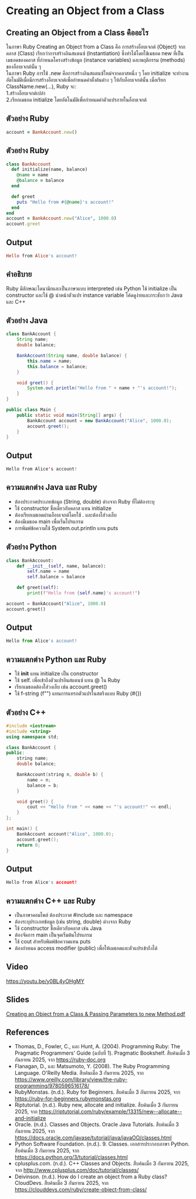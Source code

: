 # Creating an Object from a Class
## Creating an Object from a Class คืออะไร
ในภาษา Ruby Creating an Object from a Class คือ การสร้างอ็อบเจกต์ (Object) จากคลาส (Class) เรียกว่าการสร้างอินสแตนซ์ (Instantiation) ซึ่งทำได้โดยใช้เมธอด new ที่เป็นเมธอดของคลาส ที่กำหนดโครงสร้างข้อมูล (instance variables) และพฤติกรรม (methods) ของอ็อบเจกต์นั้น ๆ  
ในภาษา Ruby การใช้ .new คือการสร้างอินสแตนซ์ใหม่จากคลาสหนึ่ง ๆ โดย initialize จะทำงานอัตโนมัติเมื่อมีการสร้างอ็อบเจกต์เพื่อกำหนดค่าตั้งต้นต่าง ๆ ให้กับอ็อบเจกต์นั้น
เมื่อเรียก ClassName.new(...), Ruby จะ:  
1.สร้างอ็อบเจกต์เปล่า  
2.เรียกเมธอด initialize โดยอัตโนมัติเพื่อกำหนดค่าตัวแปรภายในอ็อบเจกต์
## ตัวอย่าง Ruby
```ruby
account = BankAccount.new()
```
## ตัวอย่าง Ruby
```ruby
class BankAccount
  def initialize(name, balance)
    @name = name
    @balance = balance
  end

  def greet
    puts "Hello from #{@name}'s account!"
  end
end
account = BankAccount.new("Alice", 1000.0)
account.greet

```
## Output
```ruby
Hello from Alice's account!
```
## คำอธิบาย
Ruby มีลักษณะไดนามิกและเป็นภาษาแบบ interpreted เช่น Python ใช้ initialize เป็น constructor และใช้ @ นำหน้าตัวแปร instance variable โค้ดดูง่ายและกระชับกว่า Java และ C++
## ตัวอย่าง Java
```Java
class BankAccount {
    String name;
    double balance;

    BankAccount(String name, double balance) {
        this.name = name;
        this.balance = balance;
    }

    void greet() {
        System.out.println("Hello from " + name + "'s account!");
    }
}

public class Main {
    public static void main(String[] args) {
        BankAccount account = new BankAccount("Alice", 1000.0);
        account.greet();
    }
}
```
## Output
```Java
Hello from Alice's account!
```
## ความแตกต่าง Java และ Ruby
- ต้องประกาศประเภทข้อมูล (String, double) ต่างจาก Ruby ที่ไม่ต้องระบุ  
- ใช้ constructor ชื่อเดียวกับคลาส แทน initialize  
- ต้องเรียกเมธอดผ่านอ็อบเจกต์โดยใช้ . และต้องใส่วงเล็บ  
- ต้องมีเมธอด main เพื่อเริ่มโปรแกรม  
- การพิมพ์ข้อความใช้ System.out.println แทน puts  
## ตัวอย่าง Python
```Python
class BankAccount:
    def __init__(self, name, balance):
        self.name = name
        self.balance = balance

    def greet(self):
        print(f"Hello from {self.name}'s account!")

account = BankAccount("Alice", 1000.0)
account.greet()
```
## Output
```Python
Hello from Alice's account!
```
## ความแตกต่าง Python และ Ruby
- ใช้ __init__ แทน initialize เป็น constructor  
- ใช้ self. เพื่อเข้าถึงตัวแปรอินสแตนซ์ แทน @ ใน Ruby  
- เรียกเมธอดต้องใส่วงเล็บ เช่น account.greet()  
- ใช้ f-string (f"") แทนการแทรกตัวแปรในสตริงแบบ Ruby (#{})  
## ตัวอย่าง C++
```C++
#include <iostream>
#include <string>
using namespace std;

class BankAccount {
public:
    string name;
    double balance;

    BankAccount(string n, double b) {
        name = n;
        balance = b;
    }

    void greet() {
        cout << "Hello from " << name << "'s account!" << endl;
    }
};

int main() {
    BankAccount account("Alice", 1000.0);
    account.greet();
    return 0;
}
```
## Output
```C++
Hello from Alice's account!  
```
## ความแตกต่าง C++ และ Ruby
- เป็นภาษาคอมไพล์ ต้องประกาศ #include และ namespace  
- ต้องระบุประเภทข้อมูล (เช่น string, double) ต่างจาก Ruby  
- ใช้ constructor ชื่อเดียวกับคลาส เช่น Java  
- ต้องจัดการ main เป็นจุดเริ่มต้นโปรแกรม  
- ใช้ cout สำหรับพิมพ์ข้อความแทน puts  
- ต้องกำหนด access modifier (public) เพื่อให้เมธอดและตัวแปรเข้าถึงได้
## Video
https://youtu.be/y0BL4yOHgMY

## Slides
[Creating an Object from a Class &  Passing Parameters to new Method.pdf](https://github.com/user-attachments/files/22569946/Creating.an.Object.from.a.Class.Passing.Parameters.to.new.Method.pdf)


## References
- Thomas, D., Fowler, C., และ Hunt, A. (2004). Programming Ruby: The Pragmatic Programmers' Guide (ฉบับที่ 1). Pragmatic Bookshelf. สืบค้นเมื่อ 3 กันยายน 2025, จาก https://ruby-doc.org  
- Flanagan, D., และ Matsumoto, Y. (2008). The Ruby Programming Language. O'Reilly Media. สืบค้นเมื่อ 3 กันยายน 2025, จาก https://www.oreilly.com/library/view/the-ruby-programming/9780596516178/  
- RubyMonstas. (n.d.). Ruby for Beginners. สืบค้นเมื่อ 3 กันยายน 2025, จาก https://ruby-for-beginners.rubymonstas.org  
- Riptutorial. (n.d.). Ruby new, allocate and initialize. สืบค้นเมื่อ 3 กันยายน 2025, จาก https://riptutorial.com/ruby/example/13315/new--allocate--and-initialize  
- Oracle. (n.d.). Classes and Objects. Oracle Java Tutorials. สืบค้นเมื่อ 3 กันยายน 2025, จาก https://docs.oracle.com/javase/tutorial/java/javaOO/classes.html  
- Python Software Foundation. (n.d.). 9. Classes. เอกสารประกอบภาษา Python. สืบค้นเมื่อ 3 กันยายน 2025, จาก https://docs.python.org/3/tutorial/classes.html  
- cplusplus.com. (n.d.). C++ Classes and Objects. สืบค้นเมื่อ 3 กันยายน 2025, จาก http://www.cplusplus.com/doc/tutorial/classes/  
- Deivinson. (n.d.). How do I create an object from a Ruby class? CloudDevs. สืบค้นเมื่อ 3 กันยายน 2025, จาก https://clouddevs.com/ruby/create-object-from-class/  

